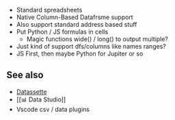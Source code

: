 - Standard spreadsheets
- Native Column-Based Datafrsme support
- Also support standard address based stuff
- Put Python / JS formulas in cells
	- Magic functions wide() / long() to output multiple?
- Just kind of support dfs/columns like names ranges?
- JS First, then maybe Python for Jupiter or so

## See also
- [Datassette](datasette.io)
- [[📊 Data Studio]]
- Vscode csv / data plugins